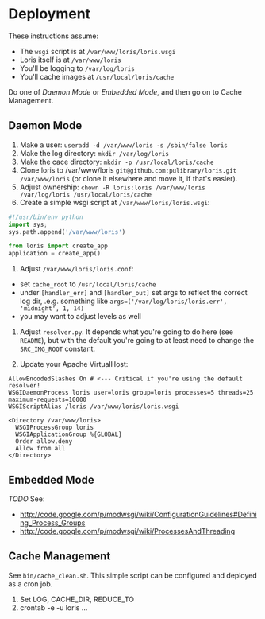 Deployment
==========

These instructions assume:
 * The `wsgi` script is at `/var/www/loris/loris.wsgi`
 * Loris itself is at `/var/www/loris`
 * You'll be logging to `/var/log/loris`
 * You'll cache images at `/usr/local/loris/cache`

Do one of _Daemon Mode_ or _Embedded Mode_, and then go on to Cache Management.

Daemon Mode
-----------

 1. Make a user: `useradd -d /var/www/loris -s /sbin/false loris`
 1. Make the log directory: `mkdir /var/log/loris`
 1. Make the cace directory: `mkdir -p /usr/local/loris/cache`
 1. Clone loris to /var/www/loris `git@github.com:pulibrary/loris.git /var/www/loris` (or clone it elsewhere and move it, if that's easier).
 1. Adjust ownership: `chown -R loris:loris /var/www/loris /var/log/loris /usr/local/loris/cache`
 1. Create a simple wsgi script at `/var/www/loris/loris.wsgi`:

```python
#!/usr/bin/env python
import sys; 
sys.path.append('/var/www/loris')

from loris import create_app
application = create_app()

```

 1. Adjust `/var/www/loris/loris.conf`:
   * set `cache_root` to `/usr/local/loris/cache`
   * under `[handler_err]` and `[handler_out]` set args to reflect the correct log dir, .e.g. something like `args=('/var/log/loris/loris.err', 'midnight', 1, 14)`
   * you may want to adjust levels as well

1. Adjust `resolver.py`. It depends what you're going to do here (see `README`), but with the default you're going to at least need to change the `SRC_IMG_ROOT` constant.

1. Update your Apache VirtualHost:

```
AllowEncodedSlashes On # <--- Critical if you're using the default resolver!
WSGIDaemonProcess loris user=loris group=loris processes=5 threads=25 maximum-requests=10000
WSGIScriptAlias /loris /var/www/loris/loris.wsgi

<Directory /var/www/loris>
  WSGIProcessGroup loris
  WSGIApplicationGroup %{GLOBAL}
  Order allow,deny
  Allow from all
</Directory>
```

Embedded Mode
-------------

_TODO_ See: 
 * http://code.google.com/p/modwsgi/wiki/ConfigurationGuidelines#Defining_Process_Groups
 * http://code.google.com/p/modwsgi/wiki/ProcessesAndThreading

Cache Management
----------------
See `bin/cache_clean.sh`. This simple script can be configured and deployed as 
a cron job.
 1. Set LOG, CACHE_DIR, REDUCE_TO
 1. crontab -e -u loris ...
